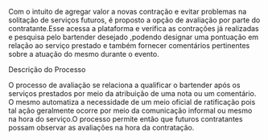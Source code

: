 Com o intuito de agregar valor a novas contração e evitar problemas na solitação de serviços futuros, é proposto a opção de avaliação por parte do 
contratante.Esse acessa a plataforma e verifica as contrações já realizadas e pesquisa pelo bartender desejado ,podendo  designar uma pontuação  em 
relação ao serviço prestado e também fornecer comentários pertinentes sobre a atuação do mesmo durante o evento.



Descrição do Processo 

O processo de avaliação se relaciona a qualificar  o bartender após os serviços prestados por meio da atribuição de uma nota ou um comentário. O mesmo automatiza a necessidade de um meio oficial de ratificação pois tal ação geralmente ocorre por meio da comunicação informal ou mesmo na hora do serviço.O processo permite então que futuros contratantes possam observar as avaliações na hora da contratação.
